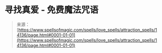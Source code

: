 <!--yml

category: 未分类

date: 2024-06-12 18:53:00

-->

# 寻找真爱 - 免费魔法咒语

> 来源：[https://www.spellsofmagic.com/spells/love_spells/attraction_spells/14136/page.html#0001-01-01](https://www.spellsofmagic.com/spells/love_spells/attraction_spells/14136/page.html#0001-01-01)

